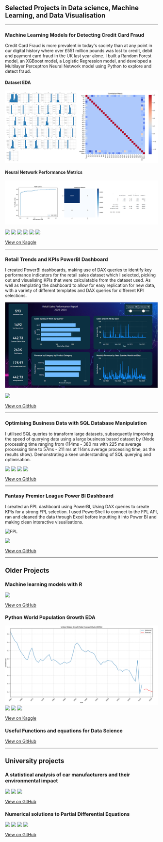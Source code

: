 ## Selected Projects in Data science, Machine Learning, and Data Visualisation
---
### Machine Learning Models for Detecting Credit Card Fraud
Credit Card Fraud is more prevalent in today's society than at any point in our digital history where over £551 million pounds was lost to credit, debit and payment card fraud in the UK last year alone. I built a Random Forest model, an XGBoost model, a Logistic Regression model, and developed a Multilayer Perceptron Neural Network model using Python to explore and detect fraud.
#### Dataset EDA
![Graphs](assets/images/Graphs.png)
#### Neural Network Performance Metrics
![NNresult](assets/images/NNresult.png)

[![](https://img.shields.io/badge/python-3670A0?style=for-the-badge&logo=python&logoColor=ffdd54)](#)
[![](https://img.shields.io/badge/Keras-%23D00000.svg?style=for-the-badge&logo=Keras&logoColor=white)](#)
[![](https://img.shields.io/badge/Matplotlib-%23ffffff.svg?style=for-the-badge&logo=Matplotlib&logoColor=black)](#)
[![](https://img.shields.io/badge/numpy-%23013243.svg?style=for-the-badge&logo=numpy&logoColor=white)](#)
[![](https://img.shields.io/badge/scikit--learn-%23F7931E.svg?style=for-the-badge&logo=scikit-learn&logoColor=white)](#)
[![](https://img.shields.io/badge/jupyter-%23FA0F00.svg?style=for-the-badge&logo=jupyter&logoColor=white)](#)

[View on Kaggle](https://www.kaggle.com/code/tom1123/machine-learning-models-to-detect-fraud)

---
### Retail Trends and KPIs PowerBI Dashboard

I created PowerBI dashboards, making use of DAX queries to identify key performance indicators for the retail sales dataset which I selected, picking out and visualising KPIs that were calculatable from the dataset used. As well as templating the dashboard to allow for easy replication for new data, with a variety of different templates and DAX queries for different KPI selections.

![Dashboard](assets/images/dashboard.png)

[![](https://img.shields.io/badge/power_bi-F2C811?style=for-the-badge&logo=powerbi&logoColor=black)](#)

[View on GitHub](https://github.com/GHtjm/Retail-Sales-PowerBI)

---
### Optimising Business Data with SQL Database Manipulation
I utilised SQL queries to transform large datasets, subsequently improving the speed of querying data using a large business based dataset by (Node processing time ranging from (114ms - 380 ms with 225 ms average processing time to 57ms - 211 ms at 114ms average processing time, as the results show). Demonstrating a keen understanding of SQL querying and optimisation.

[![](https://img.shields.io/badge/mysql-4479A1.svg?style=for-the-badge&logo=mysql&logoColor=white)](#)
[![](https://img.shields.io/badge/postgres-%23316192.svg?style=for-the-badge&logo=postgresql&logoColor=white)](#)
[![](https://img.shields.io/badge/sqlite-%2307405e.svg?style=for-the-badge&logo=sqlite&logoColor=white)](#)
[![](https://img.shields.io/badge/Microsoft_Excel-217346?style=for-the-badge&logo=microsoft-excel&logoColor=white)](#)

[View on GitHub](https://github.com/GHtjm/Optimising-Business-Data-with-SQL-Database-Manipulation)

---
### Fantasy Premier League Power BI Dashboard

I created an FPL dashboard using PowerBI, Using DAX queries to create KPIs for a strong FPL selection. I used PowerShell to connect to the FPL API, ran and cleaned the data through Excel before inputting it into Power BI and making clean interactive visualisations.

![FPL](assets/images/FPL1.png)

[![](https://img.shields.io/badge/power_bi-F2C811?style=for-the-badge&logo=powerbi&logoColor=black)](#)

[View on GitHub](https://github.com/GHtjm/FPL-Dashboard)

---
## Older Projects
### Machine learning models with R

![](https://img.shields.io/badge/r-%23276DC3.svg?style=for-the-badge&logo=r&logoColor=white)

[View on GitHub](https://htmlpreview.github.io/?https://github.com/GHtjm/GHtjm.github.io/blob/main/assets/docs/creditcardfraudknit.html)

### Python World Population Growth EDA

![](assets/images/arima.png)
![](https://img.shields.io/badge/python-3670A0?style=for-the-badge&logo=python&logoColor=ffdd54)
![](https://img.shields.io/badge/pandas-%23150458.svg?style=for-the-badge&logo=pandas&logoColor=white)
![](https://img.shields.io/badge/Matplotlib-%23ffffff.svg?style=for-the-badge&logo=Matplotlib&logoColor=black)

[View on Kaggle](https://www.kaggle.com/code/tom1123/world-population-growth-eda?scriptVersionId=206181771)

### Useful Functions and equations for Data Science
[View on GitHub](https://github.com/GHtjm/Resources)

---
## University projects
### A statistical analysis of car manufacturers and their environmental impact

![](https://img.shields.io/badge/r-%23276DC3.svg?style=for-the-badge&logo=r&logoColor=white)
![](https://img.shields.io/badge/Microsoft_Excel-217346?style=for-the-badge&logo=microsoft-excel&logoColor=white)
![](https://img.shields.io/badge/Matplotlib-%23ffffff.svg?style=for-the-badge&logo=Matplotlib&logoColor=black)

[View on GitHub](https://github.com/GHtjm/University-Projects)

### Numerical solutions to Partial Differential Equations

![](https://img.shields.io/badge/python-3670A0?style=for-the-badge&logo=python&logoColor=ffdd54)
![](https://img.shields.io/badge/SciPy-%230C55A5.svg?style=for-the-badge&logo=scipy&logoColor=%white)
![](https://img.shields.io/badge/Matplotlib-%23ffffff.svg?style=for-the-badge&logo=Matplotlib&logoColor=black)
![](https://img.shields.io/badge/numpy-%23013243.svg?style=for-the-badge&logo=numpy&logoColor=white)

[View on GitHub](https://github.com/GHtjm/University-Projects)

